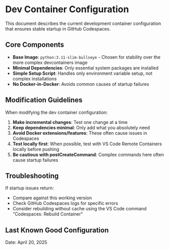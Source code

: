 # Dev Container Configuration

This document describes the current development container configuration that ensures stable startup in GitHub Codespaces.

## Core Components

- **Base Image**: `python:3.11-slim-bullseye` - Chosen for stability over the more complex devcontainers image
- **Minimal Dependencies**: Only essential system packages are installed
- **Simple Setup Script**: Handles only environment variable setup, not complex installations
- **No Docker-in-Docker**: Avoids common causes of startup failures

## Modification Guidelines

When modifying the dev container configuration:

1. **Make incremental changes**: Test one change at a time
2. **Keep dependencies minimal**: Only add what you absolutely need
3. **Avoid Docker extensions/features**: These often cause issues in Codespaces
4. **Test locally first**: When possible, test with VS Code Remote Containers locally before pushing
5. **Be cautious with postCreateCommand**: Complex commands here often cause startup failures

## Troubleshooting

If startup issues return:
- Compare against this working version
- Check GitHub Codespaces logs for specific errors
- Consider rebuilding without cache using the VS Code command "Codespaces: Rebuild Container"

## Last Known Good Configuration

Date: April 20, 2025